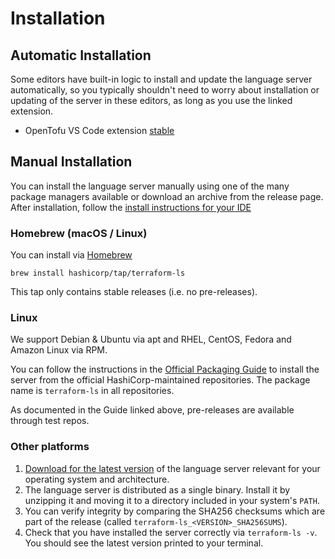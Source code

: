 # Installation

## Automatic Installation

Some editors have built-in logic to install and update the language server automatically, so you typically shouldn't need to worry about installation or updating of the server in these editors, as long as you use the linked extension.
<!-- TODO: Update this link when we get a better display and itemName. See https://github.com/opentofu/vscode-opentofu/issues/30 -->
 - OpenTofu VS Code extension [stable](https://marketplace.visualstudio.com/items?itemName=opentofu.vscode-opentofu)
 <!-- We don't have a Sublime Text version yet [Sublime Text LSP-terraform](https://packagecontrol.io/packages/LSP-terraform) -->

## Manual Installation

You can install the language server manually using one of the many package managers available or download an archive from the release page. After installation, follow the [install instructions for your IDE](./USAGE.md)

### Homebrew (macOS / Linux)

You can install via [Homebrew](https://brew.sh)

```
brew install hashicorp/tap/terraform-ls
```

This tap only contains stable releases (i.e. no pre-releases).

### Linux

We support Debian & Ubuntu via apt and RHEL, CentOS, Fedora and Amazon Linux via RPM.

You can follow the instructions in the [Official Packaging Guide](https://www.hashicorp.com/official-packaging-guide) to install the server from the official HashiCorp-maintained repositories. The package name is `terraform-ls` in all repositories.

As documented in the Guide linked above, pre-releases are available through test repos.

### Other platforms

1. [Download for the latest version](https://releases.hashicorp.com/terraform-ls/)
  of the language server relevant for your operating system and architecture.
2. The language server is distributed as a single binary.
  Install it by unzipping it and moving it to a directory
  included in your system's `PATH`.
3. You can verify integrity by comparing the SHA256 checksums
  which are part of the release (called `terraform-ls_<VERSION>_SHA256SUMS`).
4. Check that you have installed the server correctly via `terraform-ls -v`.
  You should see the latest version printed to your terminal.
